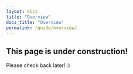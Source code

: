 ```yaml
---
layout: docs
title: "Overview"
docs_title: "Overview"
permalink: /guide/overview/
---
```


## This page is under construction!

Please check back later! :)

